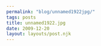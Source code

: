 ```yaml
---
permalink: "blog/unnamed1922jpg/"
tags: posts
title: unnamed1922.jpg
date: 2009-12-20
layout: layouts/post.njk
---
```


